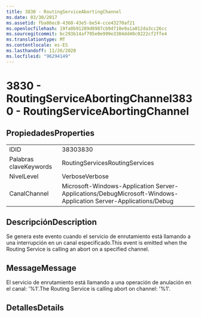 ```yaml
---
title: 3830 - RoutingServiceAbortingChannel
ms.date: 03/30/2017
ms.assetid: fba86ec8-4360-43e5-be54-cce43270af21
ms.openlocfilehash: 19fa0b91289d8987cb9d710e9a1a012da3cc26cc
ms.sourcegitcommit: bc293b14af795e0e999e3304dd40c0222cf2ffe4
ms.translationtype: MT
ms.contentlocale: es-ES
ms.lasthandoff: 11/26/2020
ms.locfileid: "96294149"
---
```

# <a name="3830---routingserviceabortingchannel"></a><span data-ttu-id="c962f-102">3830 - RoutingServiceAbortingChannel</span><span class="sxs-lookup"><span data-stu-id="c962f-102">3830 - RoutingServiceAbortingChannel</span></span>

## <a name="properties"></a><span data-ttu-id="c962f-103">Propiedades</span><span class="sxs-lookup"><span data-stu-id="c962f-103">Properties</span></span>  
  
|||  
|-|-|  
|<span data-ttu-id="c962f-104">ID</span><span class="sxs-lookup"><span data-stu-id="c962f-104">ID</span></span>|<span data-ttu-id="c962f-105">3830</span><span class="sxs-lookup"><span data-stu-id="c962f-105">3830</span></span>|  
|<span data-ttu-id="c962f-106">Palabras clave</span><span class="sxs-lookup"><span data-stu-id="c962f-106">Keywords</span></span>|<span data-ttu-id="c962f-107">RoutingServices</span><span class="sxs-lookup"><span data-stu-id="c962f-107">RoutingServices</span></span>|  
|<span data-ttu-id="c962f-108">Nivel</span><span class="sxs-lookup"><span data-stu-id="c962f-108">Level</span></span>|<span data-ttu-id="c962f-109">Verbose</span><span class="sxs-lookup"><span data-stu-id="c962f-109">Verbose</span></span>|  
|<span data-ttu-id="c962f-110">Canal</span><span class="sxs-lookup"><span data-stu-id="c962f-110">Channel</span></span>|<span data-ttu-id="c962f-111">Microsoft-Windows-Application Server-Applications/Debug</span><span class="sxs-lookup"><span data-stu-id="c962f-111">Microsoft-Windows-Application Server-Applications/Debug</span></span>|  
  
## <a name="description"></a><span data-ttu-id="c962f-112">Descripción</span><span class="sxs-lookup"><span data-stu-id="c962f-112">Description</span></span>  

 <span data-ttu-id="c962f-113">Se genera este evento cuando el servicio de enrutamiento está llamando a una interrupción en un canal especificado.</span><span class="sxs-lookup"><span data-stu-id="c962f-113">This event is emitted when the Routing Service is calling an abort on a specified channel.</span></span>  
  
## <a name="message"></a><span data-ttu-id="c962f-114">Message</span><span class="sxs-lookup"><span data-stu-id="c962f-114">Message</span></span>  

 <span data-ttu-id="c962f-115">El servicio de enrutamiento está llamando a una operación de anulación en el canal: '%1'.</span><span class="sxs-lookup"><span data-stu-id="c962f-115">The Routing Service is calling abort on channel: '%1'.</span></span>  
  
## <a name="details"></a><span data-ttu-id="c962f-116">Detalles</span><span class="sxs-lookup"><span data-stu-id="c962f-116">Details</span></span>
